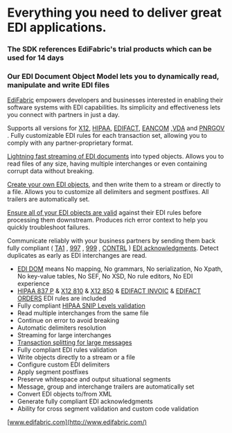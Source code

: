 # Everything you need to deliver great EDI applications.
### The SDK references EdiFabric's trial products which can be used for 14 days 

### Our EDI Document Object Model lets you to dynamically read, manipulate and write EDI files

[EdiFabric](http://www.edifabric.com/) empowers developers and businesses interested in enabling their software systems with EDI capabilities. Its simplicity and effectiveness lets you connect with partners in just a day.

Supports all versions for [X12](http://edifabric.com/edi-x12-transactions.html), [HIPAA](http://edifabric.com/edi-hipaa-transactions.html), [EDIFACT](http://edifabric.com/edi-edifact-transactions-1.html), [EANCOM](http://edifabric.com/edi-eancom-transactions.html) ,[VDA](http://edifabric.com/edi-vda-transactions.html) and [PNRGOV](http://www.edifabric.com/pnrgov.html) . Fully customizable EDI rules for each transaction set, allowing you to comply with any partner-proprietary format.

[Lightning fast streaming of EDI documents](http://edifabric.com/edi-translator.html) into typed objects. Allows you to read files of any size, having multiple interchanges or even containing corrupt data without breaking.

[Create your own EDI objects](http://edifabric.com/edi-generator.html), and then write them to a stream or directly to a file. Allows you to customize all delimiters and segment postfixes. All trailers are automatically set.

[Ensure all of your EDI objects are valid](http://edifabric.com/edi-validator.html) against their EDI rules before processing them downstream. Produces rich error context to help you quickly troubleshoot failures.

Communicate reliably with your business partners by sending them back fully compliant ( [TA1](http://www.edifabric.com/x12-ta1-acknowledgment-error-codes.html) , [997](http://www.edifabric.com/x12-997-acknowledgment-error-codes.html) , [999](http://www.edifabric.com/x12-999-acknowledgment-error-codes.html) , [CONTRL](http://www.edifabric.com/edifact-contrl-acknowledgment-error-codes.html) ) [EDI acknowledgments](http://edifabric.com/edi-acknowledgments.html). Detect duplicates as early as EDI interchanges are read.

* [EDI DOM](http://www.edifabric.com/edi-dom-document-object-model.html) means No mapping, No grammars, No serialization, No Xpath, No key-value tables, No SEF, No XSD, No rule editors, No EDI experience
* [HIPAA 837 P](http://www.edifabric.com/hipaa-claim-837.html) & [X12 810](http://www.edifabric.com/x12-810.html) & [X12 850](http://www.edifabric.com/x12-850.html) & [EDIFACT INVOIC](http://www.edifabric.com/edifact-invoic.html) & [EDIFACT ORDERS](http://www.edifabric.com/edifact-orders.html) EDI rules are included
* Fully compliant [HIPAA SNIP Levels validation](http://www.edifabric.com/edi-hipaa-snip-compliance.html)
* Read multiple interchanges from the same file
* Continue on error to avoid breaking
* Automatic delimiters resolution
* Streaming for large interchanges
* [Transaction splitting for large messages](http://www.edifabric.com/large-edi-files.html)
* Fully compliant EDI rules validation
* Write objects directly to a stream or a file
* Configure custom EDI delimiters
* Apply segment postfixes
* Preserve whitespace and output situational segments
* Message, group and interchange trailers are automatically set
* Convert EDI objects to/from XML
* Generate fully compliant EDI acknowledgments
* Ability for cross segment validation and custom code validation

[www.edifabric.com](http://www.edifabric.com/)
